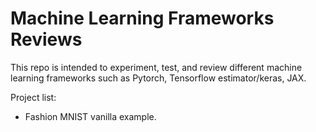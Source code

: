 # Machine Learning Frameworks Reviews

This repo is intended to experiment, test, and review different machine learning frameworks such as Pytorch, Tensorflow estimator/keras, JAX.

Project list:
- Fashion MNIST vanilla example.
